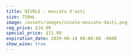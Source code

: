 ```yaml
---
title: NIVOLE - moscato d'asti
size: 750mL
image: /assets/images/nivole-moscato-dasti.png
reg_price: $14.99
special_price: $11.99
expiration_date: 2019-06-18 00:00:00 -0600
show_wine: true
---
```



